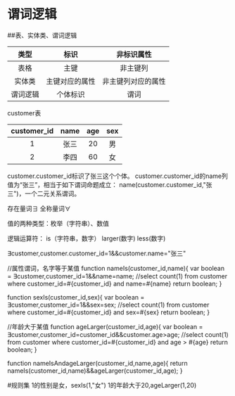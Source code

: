 # 谓词逻辑

##表、实体类、谓词逻辑

|类型      | 标识        | 非标识属性  |
|:-------:|:----------:|:-------------:|
|表格      |主键         | 非主键列 |
|实体类    |主键对应的属性| 非主键列对应的属性  |
|谓词逻辑  | 个体标识     |   谓词 |
    
customer表 

|customer_id      | name     | age  |  sex  |
|:---------------:|:-----:|:------:|:------:|
|1                |张三     | 20   |男   |
|2                |李四      | 60  |女   |

customer.customer_id标识了张三这个个体。
customer.customer_id的name列值为“张三”，相当于如下谓词命题成立：
name(customer.customer_id,"张三")，一个二元关系谓词。

存在量词∃
全称量词∀

值的两种类型：枚举（字符串）、数值

逻辑运算符：
is（字符串，数字）
larger(数字)
less(数字)

∃customer,customer.customer_id=1&&customer.name="张三"

//属性谓词，名字等于某值
function nameIs(customer_id,name){
  var boolean = ∃customer,customer_id=1&&name=name;
  //select count(1) from customer where customer_id=#{customer_id} and name=#{name}
  return boolean;
}

function sexIs(customer_id,sex){
  var boolean = ∃customer,customer_id=1&&sex=sex;
  //select count(1) from customer where customer_id=#{customer_id} and sex=#{sex}
  return boolean;
}

//年龄大于某值
function ageLarger(customer_id,age){
  var boolean = ∃customer,customer_id=customer_id&&customer.age>age;
  //select count(1) from customer where customer_id=#{customer_id} and age > #{age}
  return boolean;
}

function nameIsAndageLarger(customer_id,name,age){
 return nameIs(customer_id,name)&&ageLarger(customer_id,age);
}

#规则集
1的性别是女，sexIs(1,"女")
1的年龄大于20,ageLarger(1,20)
